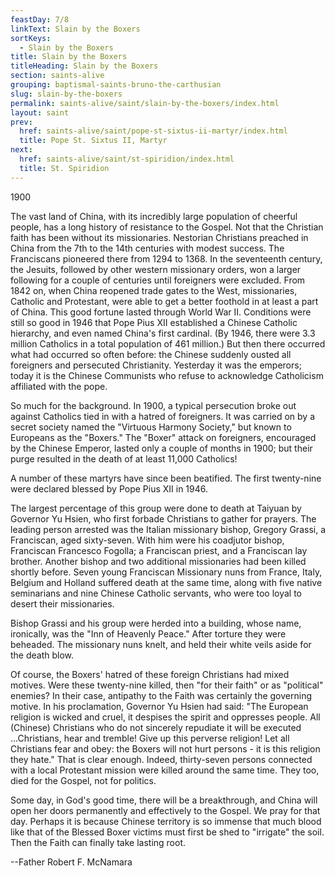 ```yaml
---
feastDay: 7/8
linkText: Slain by the Boxers
sortKeys:
  - Slain by the Boxers
title: Slain by the Boxers
titleHeading: Slain by the Boxers
section: saints-alive
grouping: baptismal-saints-bruno-the-carthusian
slug: slain-by-the-boxers
permalink: saints-alive/saint/slain-by-the-boxers/index.html
layout: saint
prev:
  href: saints-alive/saint/pope-st-sixtus-ii-martyr/index.html
  title: Pope St. Sixtus II, Martyr
next:
  href: saints-alive/saint/st-spiridion/index.html
  title: St. Spiridion
---
```

1900

The vast land of China, with its incredibly large population of cheerful people, has a long history of resistance to the Gospel. Not that the Christian faith has been without its missionaries. Nestorian Christians preached in China from the 7th to the 14th centuries with modest success. The Franciscans pioneered there from 1294 to 1368. In the seventeenth century, the Jesuits, followed by other western missionary orders, won a larger following for a couple of centuries until foreigners were excluded. From 1842 on, when China reopened trade gates to the West, missionaries, Catholic and Protestant, were able to get a better foothold in at least a part of China. This good fortune lasted through World War II. Conditions were still so good in 1946 that Pope Pius XII established a Chinese Catholic hierarchy, and even named China's first cardinal. (By 1946, there were 3.3 million Catholics in a total population of 461 million.) But then there occurred what had occurred so often before: the Chinese suddenly ousted all foreigners and persecuted Christianity. Yesterday it was the emperors; today it is the Chinese Communists who refuse to acknowledge Catholicism affiliated with the pope.

So much for the background. In 1900, a typical persecution broke out against Catholics tied in with a hatred of foreigners. It was carried on by a secret society named the "Virtuous Harmony Society," but known to Europeans as the "Boxers." The "Boxer" attack on foreigners, encouraged by the Chinese Emperor, lasted only a couple of months in 1900; but their purge resulted in the death of at least 11,000 Catholics!

A number of these martyrs have since been beatified. The first twenty-nine were declared blessed by Pope Pius XII in 1946.

The largest percentage of this group were done to death at Taiyuan by Governor Yu Hsien, who first forbade Christians to gather for prayers. The leading person arrested was the Italian missionary bishop, Gregory Grassi, a Franciscan, aged sixty-seven. With him were his coadjutor bishop, Franciscan Francesco Fogolla; a Franciscan priest, and a Franciscan lay brother. Another bishop and two additional missionaries had been killed shortly before. Seven young Franciscan Missionary nuns from France, Italy, Belgium and Holland suffered death at the same time, along with five native seminarians and nine Chinese Catholic servants, who were too loyal to desert their missionaries.

Bishop Grassi and his group were herded into a building, whose name, ironically, was the "Inn of Heavenly Peace." After torture they were beheaded. The missionary nuns knelt, and held their white veils aside for the death blow.

Of course, the Boxers' hatred of these foreign Christians had mixed motives. Were these twenty-nine killed, then "for their faith" or as "political" enemies? In their case, antipathy to the Faith was certainly the governing motive. In his proclamation, Governor Yu Hsien had said: "The European religion is wicked and cruel, it despises the spirit and oppresses people. All (Chinese) Christians who do not sincerely repudiate it will be executed ...Christians, hear and tremble! Give up this perverse religion! Let all Christians fear and obey: the Boxers will not hurt persons - it is this religion they hate." That is clear enough. Indeed, thirty-seven persons connected with a local Protestant mission were killed around the same time. They too, died for the Gospel, not for politics.

Some day, in God's good time, there will be a breakthrough, and China will open her doors permanently and effectively to the Gospel. We pray for that day. Perhaps it is because Chinese territory is so immense that much blood like that of the Blessed Boxer victims must first be shed to "irrigate" the soil. Then the Faith can finally take lasting root.

\--Father Robert F. McNamara
